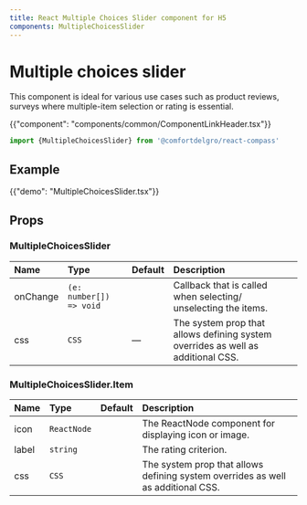 ```yaml
---
title: React Multiple Choices Slider component for H5
components: MultipleChoicesSlider
---
```


# Multiple choices slider

<p class="description">This component is ideal for various use cases such as product reviews, surveys where multiple-item selection or rating is essential.

 </p>

{{"component": "components/common/ComponentLinkHeader.tsx"}}

```jsx
import {MultipleChoicesSlider} from '@comfortdelgro/react-compass'
```


## Example

{{"demo": "MultipleChoicesSlider.tsx"}}

## Props

### MultipleChoicesSlider

| Name     | Type                    | Default | Description                                                                      |
| :------- | :---------------------- | :------ | :------------------------------------------------------------------------------- |
| onChange | `(e: number[]) => void` |         | Callback that is called when selecting/ unselecting the items.                   |
| css      | `CSS`                   | —       | The system prop that allows defining system overrides as well as additional CSS. |

### MultipleChoicesSlider.Item

| Name  | Type        | Default | Description                                                                      |
| :---- | :---------- | :------ | :------------------------------------------------------------------------------- |
| icon  | `ReactNode` |         | The ReactNode component for displaying icon or image.                            |
| label | `string`    |         | The rating criterion.                                                            |
| css   | `CSS`       |         | The system prop that allows defining system overrides as well as additional CSS. |
